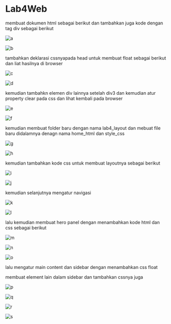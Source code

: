 # Lab4Web
membuat dokumen html sebagai berikut dan tambahkan juga kode dengan tag div sebagai berikut

![a](https://user-images.githubusercontent.com/56399268/115945542-342e1280-a447-11eb-85c1-a43d8968128e.PNG)

![b](https://user-images.githubusercontent.com/56399268/115945552-4019d480-a447-11eb-8212-d8a2edc49336.PNG)

tambahkan deklarasi cssnyapada head untuk membuat float sebagai berikut dan liat hasilnya di browser

![c](https://user-images.githubusercontent.com/56399268/115945577-5162e100-a447-11eb-8110-730b8d71716b.PNG)

![d](https://user-images.githubusercontent.com/56399268/115945580-57f15880-a447-11eb-8cf4-e8b20ec0582f.PNG)

kemudian tambahkn elemen div lainnya setelah div3 dan kemudian atur property clear pada css dan lihat kembali pada browser

![e](https://user-images.githubusercontent.com/56399268/115945584-5b84df80-a447-11eb-9e36-035f27295b30.PNG)

![f](https://user-images.githubusercontent.com/56399268/115945592-63448400-a447-11eb-8d21-5f9e1408ef35.PNG)

kemudian membuat folder baru dengan nama lab4_layout dan mebuat file baru didalamnya denagn nama home_html dan style_css

![g](https://user-images.githubusercontent.com/56399268/115945596-66d80b00-a447-11eb-97bf-9d4df46951a3.PNG)

![h](https://user-images.githubusercontent.com/56399268/115945688-c33b2a80-a447-11eb-8dbe-2a455cfc5a96.PNG)

kemudian tambahkan kode css untuk membuat layoutnya sebagai berikut

![i](https://user-images.githubusercontent.com/56399268/115945692-c9310b80-a447-11eb-99ae-99c06202990c.PNG)

![j](https://user-images.githubusercontent.com/56399268/115945701-d0f0b000-a447-11eb-8526-2577ed83be24.PNG)

kemudian selanjutnya mengatur navigasi

![k](https://user-images.githubusercontent.com/56399268/115945702-d3530a00-a447-11eb-86a4-3b86bd14ffc6.PNG)

![l](https://user-images.githubusercontent.com/56399268/115945705-d6e69100-a447-11eb-89a6-292bbdce363e.PNG)

lalu kemudian membuat hero panel dengan menambahkan kode html dan css sebagai berikut

![m](https://user-images.githubusercontent.com/56399268/115945713-e36ae980-a447-11eb-977a-0647b17b5dd6.PNG)

![n](https://user-images.githubusercontent.com/56399268/115945753-fda4c780-a447-11eb-9f18-738ca7541d83.PNG)

![o](https://user-images.githubusercontent.com/56399268/115945741-f7aee680-a447-11eb-8312-b33aa05bb769.PNG)

lalu mengatur main content dan sidebar dengan menambahkan css float


membuat element lain dalam sidebar dan tambahkan cssnya juga

![p](https://user-images.githubusercontent.com/56399268/115945745-fb426d80-a447-11eb-9c9e-368fb3698dd8.PNG)

![q](https://user-images.githubusercontent.com/56399268/115945747-fbdb0400-a447-11eb-86bc-0693b982d21b.PNG)

![r](https://user-images.githubusercontent.com/56399268/115945750-fd0c3100-a447-11eb-8033-fd5cd75787b2.PNG)

![s](https://user-images.githubusercontent.com/56399268/115945752-fd0c3100-a447-11eb-8e1b-d37be73aaa1d.PNG)
